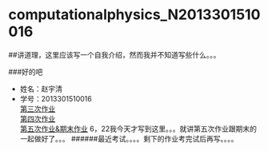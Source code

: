 # computationalphysics_N2013301510016

##讲道理，这里应该写一个自我介绍，然而我并不知道写些什么。。。

###好的吧

- 姓名：赵宇清
- 学号：2013301510016<br/>
[第三次作业](https://github.com/zhaoyqing/computationalphysics_N2013301510016/blob/master/homework%203.md)<br/>
[第四次作业](https://github.com/zhaoyqing/computationalphysics_N2013301510016/blob/master/homework4.md)<br/>
[第五次作业&期末作业](https://github.com/zhaoyqing/computationalphysics_N2013301510016/blob/master/homework5/homework5.md)
6，22我今天才写到这里。。。就讲第五次作业跟期末的一起做好了。。。
######最近考试。。。。剩下的作业考完试后再写。。。。
